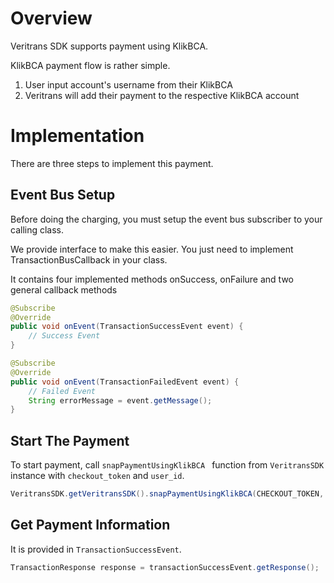 # Overview

Veritrans SDK supports payment using KlikBCA.

KlikBCA payment flow is rather simple. 

1. User input account's username from their KlikBCA
2. Veritrans will add their payment to the respective KlikBCA account

# Implementation

There are three steps to implement this payment.

## Event Bus Setup

Before doing the charging, you must setup the event bus subscriber to your calling class.

We provide interface to make this easier. You just need to implement TransactionBusCallback in your class.

It contains four implemented methods onSuccess, onFailure and two general callback methods

```Java
@Subscribe
@Override
public void onEvent(TransactionSuccessEvent event) {
    // Success Event
}

@Subscribe
@Override
public void onEvent(TransactionFailedEvent event) {
    // Failed Event
    String errorMessage = event.getMessage();
}
```

## Start The Payment

To start payment, call `snapPaymentUsingKlikBCA ` function from `VeritransSDK` instance with `checkout_token` and `user_id`.

```Java
VeritransSDK.getVeritransSDK().snapPaymentUsingKlikBCA(CHECKOUT_TOKEN, KLIK_BCA_USER_ID);
```

## Get Payment Information

It is provided in `TransactionSuccessEvent`.

```Java
TransactionResponse response = transactionSuccessEvent.getResponse();
```


